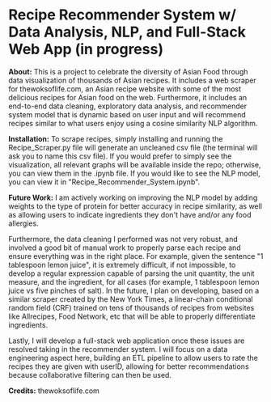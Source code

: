 # Recipe Recommender System w/ Data Analysis, NLP, and Full-Stack Web App (in progress)

**About:**
This is a project to celebrate the diversity of Asian Food through data visualization of thousands of Asian recipes. It includes a web scraper for thewoksoflife.com, an Asian recipe website with some of the most delicious recipes for Asian food on the web. Furthermore, it includes an end-to-end data cleaning, exploratory data analysis, and recommender system model that is dynamic based on user input and will recommend recipes similar to what users enjoy using a cosine similarity NLP algorithm. 

**Installation:**
To scrape recipes, simply installing and running the Recipe_Scraper.py file will generate an uncleaned csv file (the terminal will ask you to name this csv file). If you would prefer to simply see the visualization, all relevant graphs will be available inside the repo; otherwise, you can view them in the .ipynb file. If you would like to see the NLP model, you can view it in "Recipe_Recommender_System.ipynb". 

**Future Work:**
I am actively working on improving the NLP model by adding weights to the type of protein for better accuracy in recipe similarity, as well as allowing users to indicate ingredients they don't have and/or any food allergies.

Furthermore, the data cleaning I performed was not very robust, and involved a good bit of manual work to properly parse each recipe and ensure everything was in the right place. For example, given the sentence "1 tablespoon lemon juice", it is extremely difficult, if not impossible, to develop a regular expression capable of parsing the unit quantity, the unit measure, and the ingredient, for all cases (for example, 1 tablespoon lemon juice vs five pinches of salt). In the future, I plan on developing, based on a similar scraper created by the New York Times, a linear-chain conditional random field (CRF) trained on tens of thousands of recipes from websites like Allrecipes, Food Network, etc that will be able to properly differentiate ingredients.

Lastly, I will develop a full-stack web application once these issues are resolved taking in the recommender system. I will focus on a data engineering aspect here, building an ETL pipeline to allow users to rate the recipes they are given with userID, allowing for better recommendations because collaborative filtering can then be used.

**Credits:**
thewoksoflife.com
